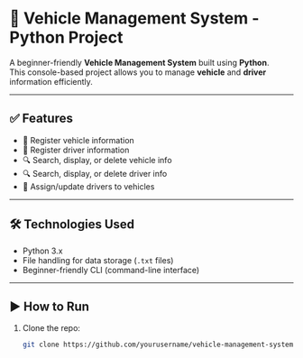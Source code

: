 # 🚗 Vehicle Management System - Python Project

A beginner-friendly **Vehicle Management System** built using **Python**.  
This console-based project allows you to manage **vehicle** and **driver** information efficiently.

---

## ✅ Features

- 📌 Register vehicle information  
- 📌 Register driver information  
- 🔍 Search, display, or delete vehicle info  
- 🔍 Search, display, or delete driver info  
- 🔁 Assign/update drivers to vehicles  

---

## 🛠 Technologies Used

- Python 3.x  
- File handling for data storage (`.txt` files)  
- Beginner-friendly CLI (command-line interface)

---

## ▶️ How to Run

1. Clone the repo:
   ```bash
   git clone https://github.com/yourusername/vehicle-management-system.git
